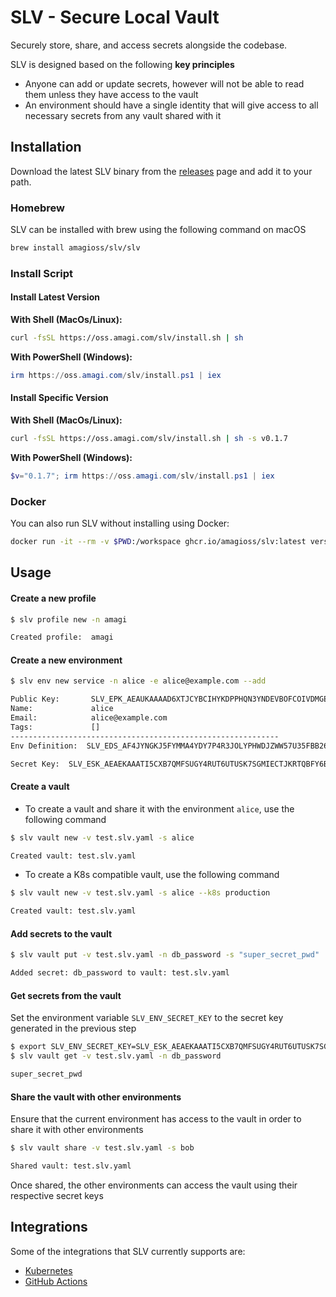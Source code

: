 # SLV - Secure Local Vault
Securely store, share, and access secrets alongside the codebase.

SLV is designed based on the following **key principles**
 - Anyone can add or update secrets, however will not be able to read them unless they have access to the vault
 - An environment should have a single identity that will give access to all necessary secrets from any vault shared with it

## Installation
Download the latest SLV binary from the [releases](https://github.com/amagioss/slv/releases/latest) page and add it to your path.

### Homebrew
SLV can be installed with brew using the following command on macOS
```zsh
brew install amagioss/slv/slv
```

### Install Script

#### Install Latest Version
**With Shell (MacOs/Linux):**
```sh
curl -fsSL https://oss.amagi.com/slv/install.sh | sh
```
**With PowerShell (Windows):**
```powershell
irm https://oss.amagi.com/slv/install.ps1 | iex
```

#### Install Specific Version
**With Shell (MacOs/Linux):**
```sh
curl -fsSL https://oss.amagi.com/slv/install.sh | sh -s v0.1.7
```
**With PowerShell (Windows):**
```powershell
$v="0.1.7"; irm https://oss.amagi.com/slv/install.ps1 | iex
```

### Docker
You can also run SLV without installing using Docker:
```zsh
docker run -it --rm -v $PWD:/workspace ghcr.io/amagioss/slv:latest version
```

## Usage

#### Create a new profile
```sh
$ slv profile new -n amagi

Created profile:  amagi
```

#### Create a new environment
```sh
$ slv env new service -n alice -e alice@example.com --add

Public Key:       SLV_EPK_AEAUKAAAAD6XTJCYBCIHYKDPPHQN3YNDEVBOFCOIVDMGESLJFH65KG3VULVBK
Name:             alice
Email:            alice@example.com
Tags:             []
------------------------------------------------------------
Env Definition:  SLV_EDS_AF4JYNGKJ5FYMMA4YDY7P4R3JOLYPHWDJZWW57U35FBB26MSWV7MQYC3UIUUT5G6IOROHF7P44N5J7XGTWKXQAUBV3LJGUDSUKBA5ESSJL473NNP2KI2KZJRJKXFJ4OS3TDIMC6N3IWG2S6NT5Z5DVKVK3OB6ZL62NB23GMEAQNBGEAIDDXSYQQCEIMOP773BG7UYWB4H3MI64F5PD2OO4XJBXL6HT7XM3PIBRG57MCDVNBLPYZBPX25TSAQB7H4AYAAB777D2YDPOA

Secret Key:	 SLV_ESK_AEAEKAAATI5CXB7QMFSUGY4RUT6UTUSK7SGMIECTJKRTQBFY6BN5ZV5M5XGF6DWLV2RVCJJSMXH43DJ6A5TK7Y6L6PYEMCDGQRBX46GUQPUIYUQ
```

#### Create a vault
- To create a vault and share it with the environment `alice`, use the following command
```sh
$ slv vault new -v test.slv.yaml -s alice

Created vault: test.slv.yaml
```
- To create a K8s compatible vault, use the following command
```sh
$ slv vault new -v test.slv.yaml -s alice --k8s production

Created vault: test.slv.yaml
```

#### Add secrets to the vault
```sh
$ slv vault put -v test.slv.yaml -n db_password -s "super_secret_pwd"

Added secret: db_password to vault: test.slv.yaml
```

#### Get secrets from the vault
Set the environment variable `SLV_ENV_SECRET_KEY` to the secret key generated in the previous step
```sh
$ export SLV_ENV_SECRET_KEY=SLV_ESK_AEAEKAAATI5CXB7QMFSUGY4RUT6UTUSK7SGMIECTJKRTQBFY6BN5ZV5M5XGF6DWLV2RVCJJSMXH43DJ6A5TK7Y6L6PYEMCDGQRBX46GUQPUIYUQ
$ slv vault get -v test.slv.yaml -n db_password

super_secret_pwd
```

#### Share the vault with other environments
Ensure that the current environment has access to the vault in order to share it with other environments
```sh
$ slv vault share -v test.slv.yaml -s bob

Shared vault: test.slv.yaml
```
Once shared, the other environments can access the vault using their respective secret keys

## Integrations
Some of the integrations that SLV currently supports are:
- [Kubernetes](/docs/KUBERNETES.md)
- [GitHub Actions](https://github.com/amagioss/slv-action)